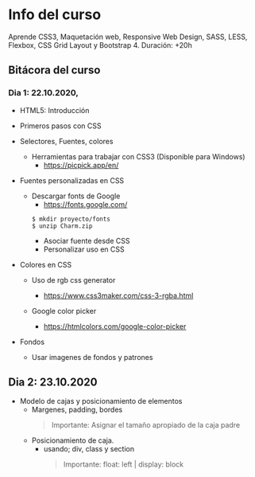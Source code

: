 # Info del curso
Aprende CSS3, Maquetación web, Responsive Web Design, SASS, LESS, Flexbox, CSS Grid Layout y Bootstrap 4. Duración: +20h


## Bitácora del curso

### Dia 1: 22.10.2020,		
* HTML5: Introducción 
* Primeros pasos con CSS
* Selectores, Fuentes, colores
  * Herramientas para trabajar con CSS3 (Disponible para Windows)
    - https://picpick.app/en/

* Fuentes personalizadas en CSS
  * Descargar fonts de Google
    - https://fonts.google.com/
    ```
    $ mkdir proyecto/fonts
    $ unzip Charm.zip
    ```
    * Asociar fuente desde CSS
    * Personalizar uso en CSS
	
* Colores en CSS
    * Uso de rgb css generator
      - https://www.css3maker.com/css-3-rgba.html

    * Google color picker
      - https://htmlcolors.com/google-color-picker

* Fondos 
  - Usar imagenes de fondos y patrones

## Dia 2: 23.10.2020
* Modelo de cajas y posicionamiento de elementos
  - Margenes, padding, bordes
  	> Importante: Asignar el tamaño apropiado de la caja padre
  - Posicionamiento de caja.
  	- usando; div, class y section
  	  > Importante: float: left | display: block
